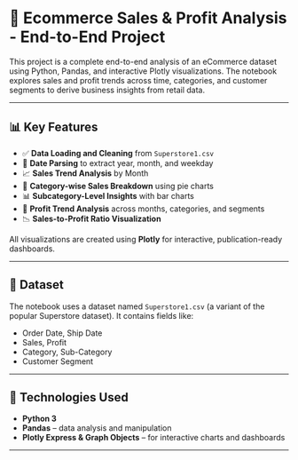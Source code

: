 # 🛒 Ecommerce Sales & Profit Analysis - End-to-End Project

This project is a complete end-to-end analysis of an eCommerce dataset using Python, Pandas, and interactive Plotly visualizations. The notebook explores sales and profit trends across time, categories, and customer segments to derive business insights from retail data.

---

## 📊 Key Features

- ✅ **Data Loading and Cleaning** from `Superstore1.csv`
- 📅 **Date Parsing** to extract year, month, and weekday
- 📈 **Sales Trend Analysis** by Month
- 🥧 **Category-wise Sales Breakdown** using pie charts
- 📊 **Subcategory-Level Insights** with bar charts
- 💸 **Profit Trend Analysis** across months, categories, and segments
- 📉 **Sales-to-Profit Ratio Visualization**

All visualizations are created using **Plotly** for interactive, publication-ready dashboards.

---

## 📂 Dataset

The notebook uses a dataset named `Superstore1.csv` (a variant of the popular Superstore dataset). It contains fields like:

- Order Date, Ship Date
- Sales, Profit
- Category, Sub-Category
- Customer Segment

---

## 🧰 Technologies Used

- **Python 3**
- **Pandas** – data analysis and manipulation
- **Plotly Express & Graph Objects** – for interactive charts and dashboards

---


